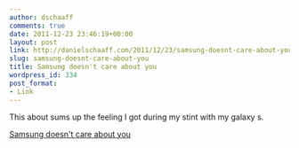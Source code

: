 ```yaml
---
author: dschaaff
comments: true
date: 2011-12-23 23:46:19+00:00
layout: post
link: http://danielschaaff.com/2011/12/23/samsung-doesnt-care-about-you/
slug: samsung-doesnt-care-about-you
title: Samsung doesn't care about you
wordpress_id: 334
post_format:
- Link
---
```


This about sums up the feeling I got during my stint with my galaxy s.

  
[Samsung doesn't care about you ](http://www.theverge.com/2011/12/23/2657492/samsung-touchwiz-fails-customers)
